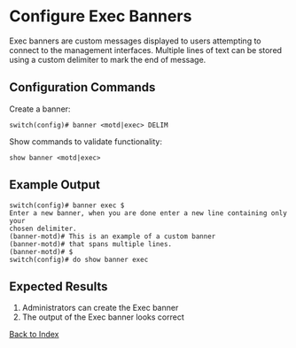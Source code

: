 # Configure Exec Banners

Exec banners are custom messages displayed to users attempting to connect to the management interfaces. Multiple lines of text can be stored using a custom delimiter to mark the end of message.

## Configuration Commands

Create a banner:

```
switch(config)# banner <motd|exec> DELIM
```

Show commands to validate functionality:

```
show banner <motd|exec>
```

## Example Output

```
switch(config)# banner exec $
Enter a new banner, when you are done enter a new line containing only your
chosen delimiter.
(banner-motd)# This is an example of a custom banner
(banner-motd)# that spans multiple lines.
(banner-motd)# $
switch(config)# do show banner exec
```

## Expected Results

1. Administrators can create the Exec banner
2. The output of the Exec banner looks correct

[Back to Index](../README.md)
